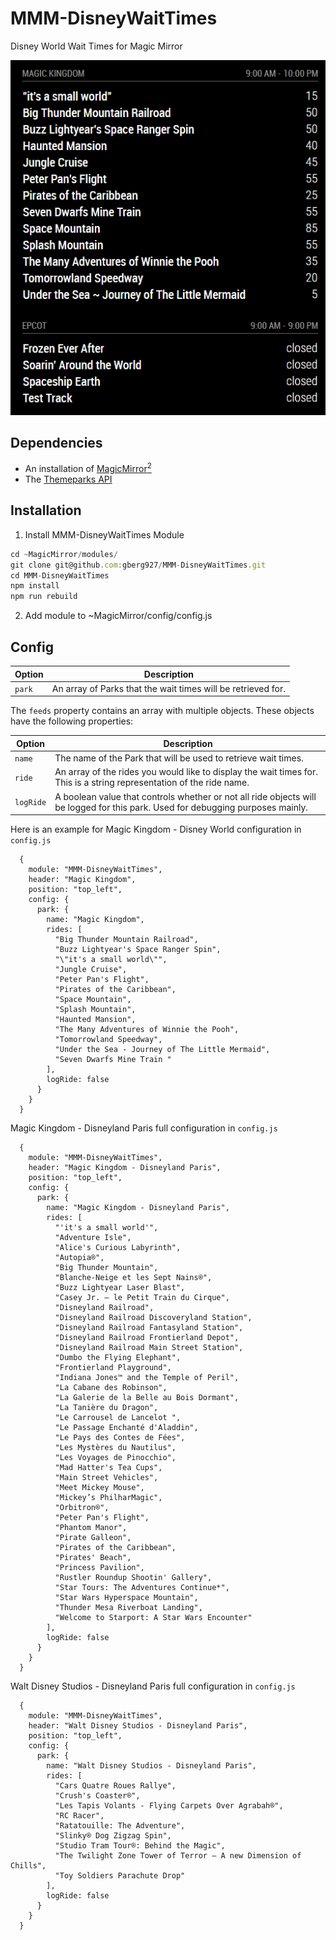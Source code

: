 # MMM-DisneyWaitTimes

Disney World Wait Times for Magic Mirror

![alt text](https://github.com/gberg927/MMM-DisneyWaitTimes/blob/master/wait-times-demo.png)

## Dependencies

- An installation of [MagicMirror<sup>2</sup>](https://github.com/MichMich/MagicMirror)
- The [Themeparks API](https://github.com/cubehouse/themeparks)

## Installation

1. Install MMM-DisneyWaitTimes Module

```javascript
cd ~MagicMirror/modules/
git clone git@github.com:gberg927/MMM-DisneyWaitTimes.git
cd MMM-DisneyWaitTimes
npm install
npm run rebuild
```

2. Add module to ~MagicMirror/config/config.js

## Config

| **Option** | **Description**                                              |
| ---------- | ------------------------------------------------------------ |
| `park`     | An array of Parks that the wait times will be retrieved for. |

The `feeds` property contains an array with multiple objects. These objects have the following properties:

| Option    | Description                                                                                                                     |
| --------- | ------------------------------------------------------------------------------------------------------------------------------- |
| `name`    | The name of the Park that will be used to retrieve wait times.                                                                  |
| `ride`    | An array of the rides you would like to display the wait times for. This is a string representation of the ride name.           |
| `logRide` | A boolean value that controls whether or not all ride objects will be logged for this park. Used for debugging purposes mainly. |

Here is an example for Magic Kingdom - Disney World configuration in `config.js`

```
  {
    module: "MMM-DisneyWaitTimes",
    header: "Magic Kingdom",
    position: "top_left",
    config: {
      park: {
        name: "Magic Kingdom",
        rides: [
          "Big Thunder Mountain Railroad",
          "Buzz Lightyear's Space Ranger Spin",
          "\"it's a small world\"",
          "Jungle Cruise",
          "Peter Pan's Flight",
          "Pirates of the Caribbean",
          "Space Mountain",
          "Splash Mountain",
          "Haunted Mansion",
          "The Many Adventures of Winnie the Pooh",
          "Tomorrowland Speedway",
          "Under the Sea - Journey of The Little Mermaid",
          "Seven Dwarfs Mine Train "
        ],
        logRide: false
      }
    }
  }
```

Magic Kingdom - Disneyland Paris full configuration in `config.js`

```
  {
    module: "MMM-DisneyWaitTimes",
    header: "Magic Kingdom - Disneyland Paris",
    position: "top_left",
    config: {
      park: {
        name: "Magic Kingdom - Disneyland Paris",
        rides: [
          "'it's a small world'",
          "Adventure Isle",
          "Alice's Curious Labyrinth",
          "Autopia®",
          "Big Thunder Mountain",
          "Blanche-Neige et les Sept Nains®",
          "Buzz Lightyear Laser Blast",
          "Casey Jr. – le Petit Train du Cirque",
          "Disneyland Railroad",
          "Disneyland Railroad Discoveryland Station",
          "Disneyland Railroad Fantasyland Station",
          "Disneyland Railroad Frontierland Depot",
          "Disneyland Railroad Main Street Station",
          "Dumbo the Flying Elephant",
          "Frontierland Playground",
          "Indiana Jones™ and the Temple of Peril",
          "La Cabane des Robinson",
          "La Galerie de la Belle au Bois Dormant",
          "La Tanière du Dragon",
          "Le Carrousel de Lancelot ",
          "Le Passage Enchanté d'Aladdin",
          "Le Pays des Contes de Fées",
          "Les Mystères du Nautilus",
          "Les Voyages de Pinocchio",
          "Mad Hatter's Tea Cups",
          "Main Street Vehicles",
          "Meet Mickey Mouse",
          "Mickey’s PhilharMagic",
          "Orbitron®",
          "Peter Pan's Flight",
          "Phantom Manor",
          "Pirate Galleon",
          "Pirates of the Caribbean",
          "Pirates' Beach",
          "Princess Pavilion",
          "Rustler Roundup Shootin' Gallery",
          "Star Tours: The Adventures Continue*",
          "Star Wars Hyperspace Mountain",
          "Thunder Mesa Riverboat Landing",
          "Welcome to Starport: A Star Wars Encounter"
        ],
        logRide: false
      }
    }
  }
```

Walt Disney Studios - Disneyland Paris full configuration in `config.js`

```
  {
    module: "MMM-DisneyWaitTimes",
    header: "Walt Disney Studios - Disneyland Paris",
    position: "top_left",
    config: {
      park: {
        name: "Walt Disney Studios - Disneyland Paris",
        rides: [
          "Cars Quatre Roues Rallye",
          "Crush's Coaster®",
          "Les Tapis Volants - Flying Carpets Over Agrabah®",
          "RC Racer",
          "Ratatouille: The Adventure",
          "Slinky® Dog Zigzag Spin",
          "Studio Tram Tour®: Behind the Magic",
          "The Twilight Zone Tower of Terror – A new Dimension of Chills",
          "Toy Soldiers Parachute Drop"
        ],
        logRide: false
      }
    }
  }
```
